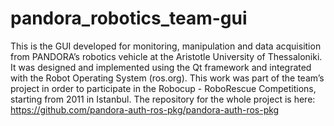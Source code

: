 pandora_robotics_team-gui
==============================

This is the GUI developed for monitoring, manipulation and data acquisition from PANDORA’s robotics vehicle at the Aristotle University of Thessaloniki. It was designed and implemented using the Qt framework and integrated with the Robot Operating System (ros.org). This work was part of the team’s project in order to participate in the Robocup - RoboRescue
Competitions, starting from 2011 in Istanbul. The repository for the whole project is here:
https://github.com/pandora-auth-ros-pkg/pandora-auth-ros-pkg
